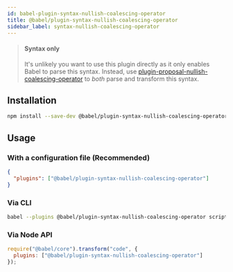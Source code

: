 ```yaml
---
id: babel-plugin-syntax-nullish-coalescing-operator
title: @babel/plugin-syntax-nullish-coalescing-operator
sidebar_label: syntax-nullish-coalescing-operator
---
```


> #### Syntax only
>
> It's unlikely you want to use this plugin directly as it only enables Babel to parse this syntax. Instead, use [plugin-proposal-nullish-coalescing-operator](plugin-proposal-nullish-coalescing-operator.md) to _both_ parse and transform this syntax.

## Installation

```sh
npm install --save-dev @babel/plugin-syntax-nullish-coalescing-operator
```

## Usage

### With a configuration file (Recommended)

```json
{
  "plugins": ["@babel/plugin-syntax-nullish-coalescing-operator"]
}
```

### Via CLI

```sh
babel --plugins @babel/plugin-syntax-nullish-coalescing-operator script.js
```

### Via Node API

```javascript
require("@babel/core").transform("code", {
  plugins: ["@babel/plugin-syntax-nullish-coalescing-operator"]
});
```

